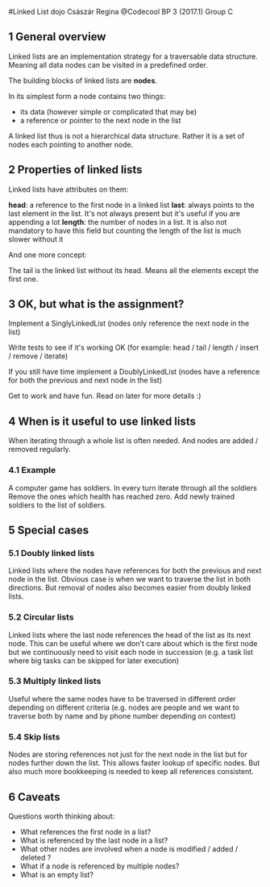 #Linked List dojo
Császár Regina @Codecool BP 3 (2017.1) Group C

## 1 General overview
Linked lists are an implementation strategy for a traversable data structure. 
Meaning all data nodes can be visited in a predefined order.

The building blocks of linked lists are **nodes**.

In its simplest form a node contains two things:
- its data (however simple or complicated that may be)
- a reference or pointer to the next node in the list

A linked list thus is not a hierarchical data structure. 
Rather it is a set of nodes each pointing to another node.

## 2 Properties of linked lists
Linked lists have attributes on them:

**head**: a reference to the first node in a linked list
**last**: always points to the last element in the list. It's not always present but it's useful if you are appending a lot
**length**: the number of nodes in a list. It is also not mandatory to have this field but counting the length of the list is much slower without it

And one more concept:

The tail is the linked list without its head. Means all the elements except the first one.

## 3 OK, but what is the assignment?
Implement a SinglyLinkedList (nodes only reference the next node in the list)

Write tests to see if it's working OK (for example: head / tail / length / insert / remove / iterate)

If you still have time implement a DoublyLinkedList (nodes have a reference for both the previous and next node in the list)
 

Get to work and have fun. Read on later for more details :)

## 4 When is it useful to use linked lists
When iterating through a whole list is often needed. And nodes are added / removed regularly.

### 4.1 Example

A computer game has soldiers.
In every turn iterate through all the soldiers
Remove the ones which health has reached zero.
Add newly trained soldiers to the list of soldiers.

## 5 Special cases
### 5.1 Doubly linked lists
Linked lists where the nodes have references for both the previous and next node in the list. Obvious case is when we want to traverse the list in both directions. But removal of nodes also becomes easier from doubly linked lists.

### 5.2 Circular lists
Linked lists where the last node references the head of the list as its next node. This can be useful where we don't care about which is the first node but we continuously need to visit each node in succession (e.g. a task list where big tasks can be skipped for later execution)

### 5.3 Multiply linked lists
Useful where the same nodes have to be traversed in different order depending on different criteria (e.g. nodes are people and we want to traverse both by name and by phone number depending on context)

### 5.4 Skip lists
Nodes are storing references not just for the next node in the list but for nodes further down the list. This allows faster lookup of specific nodes. But also much more bookkeeping is needed to keep all references consistent.

## 6 Caveats
Questions worth thinking about:

- What references the first node in a list?
- What is referenced by the last node in a list?
- What other nodes are involved when a node is modified / added / deleted ?
- What if a node is referenced by multiple nodes?
- What is an empty list?